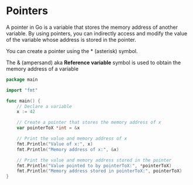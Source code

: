 # Pointers

A pointer in Go is a variable that stores the memory address of another variable. 
By using pointers, you can indirectly access and modify the value of the variable whose address is stored in the pointer.

You can create a pointer using the \* (asterisk) symbol.

The & (ampersand) aka **Reference variable** symbol is used to obtain the memory address of a variable

```go
package main

import "fmt"

func main() {
    // Declare a variable
    x := 42

    // Create a pointer that stores the memory address of x
    var pointerToX *int = &x

    // Print the value and memory address of x
    fmt.Println("Value of x:", x)
    fmt.Println("Memory address of x:", &x)

    // Print the value and memory address stored in the pointer
    fmt.Println("Value pointed to by pointerToX:", *pointerToX)
    fmt.Println("Memory address stored in pointerToX:", pointerToX)
}

```